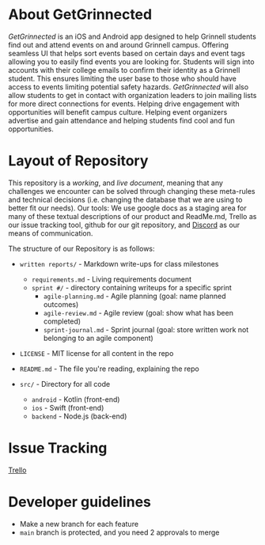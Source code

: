# About GetGrinnected

*GetGrinnected* is an iOS and Android app designed to help Grinnell students find out and attend events on and around Grinnell campus. Offering seamless UI that helps sort events based on certain days and event tags allowing you to easily find events you are looking for. Students will sign into accounts with their college emails to confirm their identity as a Grinnell student. This ensures limiting the user base to those who should have access to events limiting potential safety hazards. *GetGrinnected* will also allow students to get in contact with organization leaders to join mailing lists for more direct connections for events. Helping drive engagement with opportunities will benefit campus culture. Helping event organizers advertise and gain attendance and helping students find cool and fun opportunities. 

# Layout of Repository

This repository is a *working*, and *live document*, meaning that any challenges we encounter can be solved through changing these meta-rules and technical decisions (i.e. changing the database that we are using to better fit our needs). 
Our tools: We use google docs as a staging area for many of these textual descriptions of our product and ReadMe.md, Trello as our issue tracking tool, github for our git repository, and [Discord](https://discord.gg/e4PrM4RyEr) as our means of communication. 

The structure of our Repository is as follows: 

- `written reports/` - Markdown write-ups for class milestones
  - `requirements.md` - Living requirements document
  - `sprint #/` - directory containing writeups for a specific sprint
    - `agile-planning.md` - Agile planning (goal: name planned outcomes)
    - `agile-review.md` - Agile review (goal: show what has been completed)
    - `sprint-journal.md` - Sprint journal (goal: store written work not belonging to an agile component)

- `LICENSE` - MIT license for all content in the repo

- `README.md` - The file you're reading, explaining the repo

- `src/` - Directory for all code
    - `android` - Kotlin (front-end)
    - `ios` - Swift (front-end)
    - `backend` - Node.js (back-end) 

# Issue Tracking

[Trello](https://trello.com/invite/b/67aa2af610b85d0ead6a8419/ATTI86565b68d11ca1636671d8b646735837A143ECBB/getgrinnected)

# Developer guidelines

- Make a new branch for each feature
- `main` branch is protected, and you need 2 approvals to merge
